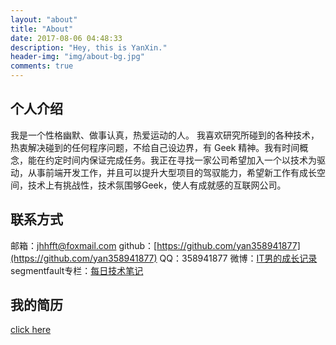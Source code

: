 ```yaml
---
layout: "about"
title: "About"
date: 2017-08-06 04:48:33
description: "Hey, this is YanXin."
header-img: "img/about-bg.jpg"
comments: true
---
```



## 个人介绍

我是一个性格幽默、做事认真，热爱运动的人。 我喜欢研究所碰到的各种技术，热衷解决碰到的任何程序问题，不给自己设边界，有 Geek 精神。我有时间概念，能在约定时间内保证完成任务。我正在寻找一家公司希望加入一个以技术为驱动，从事前端开发工作，并且可以提升大型项目的驾驭能力，希望新工作有成长空间，技术上有挑战性，技术氛围够Geek，使人有成就感的互联网公司。

## 联系方式

邮箱：[jhhfft@foxmail.com](jhhfft@foxmail.com)
github：[https://github.com/yan358941877](https://github.com/yan358941877)
QQ：358941877
微博：[IT男的成长记录](http://weibo.com/u/3293343142)
segmentfault专栏：[每日技术笔记](https://segmentfault.com/blog/yanxin-review)

## 我的简历

[click here](http://yanxinxin.cn/resume/)